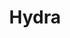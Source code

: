 --- 
title: "Hydra"
publishdate: "2019-3-18T16:48:46+02:00"
src: "https://365manga.net/manga/hydra"
image: "https://data.365manga.net/images/thumbnails/24587-hydra.jpg"
description: "From Liquid Passion: 1-4) When Ryuu transfers to Hitomi's school, he leaves an immediate impression on him. Curious about rumours of a full-scale tattoo on Ryuu's back, Hitomi starts getting closer to him. Before long, the friendship and fascination Hitomi feels for Ryuu start developing into more, but before he has a chance to come to terms with his feelings, Hikaru appears on the scene.... and he has his eyes…"
---